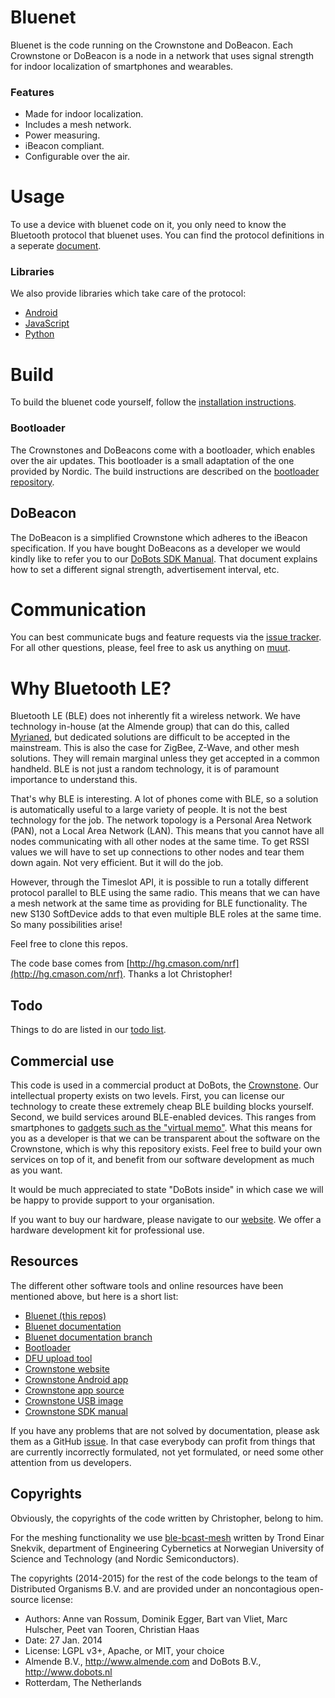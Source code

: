 # Bluenet
Bluenet is the code running on the Crownstone and DoBeacon. Each Crownstone or DoBeacon is a node in a network that uses signal strength for indoor localization of smartphones and wearables.


### Features
- Made for indoor localization.
- Includes a mesh network.
- Power measuring.
- iBeacon compliant.
- Configurable over the air.


# Usage
To use a device with bluenet code on it, you only need to know the Bluetooth protocol that bluenet uses. You can find the protocol definitions in a seperate [document](PROTOCOL.md).

### Libraries
We also provide libraries which take care of the protocol:

- [Android](https://github.com/dobots/bluenet-lib-android)
- [JavaScript](https://github.com/dobots/bluenet-lib-js)
- [Python](https://github.com/dobots/bluenet-lib-python)


# Build
To build the bluenet code yourself, follow the [installation instructions](INSTALL.md).

### Bootloader
The Crownstones and DoBeacons come with a bootloader, which enables over the air updates. This bootloader is a small adaptation of the one provided by Nordic. The build instructions are described on the [bootloader repository](https://github.com/dobots/nrf51-dfu-bootloader-for-gcc-compiler).







## DoBeacon

The DoBeacon is a simplified Crownstone which adheres to the iBeacon specification. If you have bought DoBeacons as a developer we would kindly like to refer you to our [DoBots SDK Manual](https://docs.google.com/document/d/17zn5TKdNAjYbNbA6akbSzFV_WQmOnvcjDFT3bwIvGzo/edit#). That document explains how to set a different signal strength, advertisement interval, etc.

# Communication

You can best communicate bugs and feature requests via the [issue tracker](https://github.com/dobots/bluenet/issues). For all other questions, please, feel free to ask us anything on [muut](https://muut.com/dobots).

# Why Bluetooth LE?

Bluetooth LE (BLE) does not inherently fit a wireless network. We have technology in-house (at the Almende group) that can do this, called [Myrianed](https://en.wikipedia.org/wiki/MyriaNed), but dedicated solutions are difficult to be accepted in the mainstream. This is also the case for ZigBee, Z-Wave, and other mesh solutions. They will remain marginal unless they get accepted in a common handheld. BLE is not just a random technology, it is of paramount importance to understand this.

That's why BLE is interesting. A lot of phones come with BLE, so a solution is automatically useful to a large variety of people. It is not the best technology for the job. The network topology is a Personal Area Network (PAN), not a Local Area Network (LAN). This means that you cannot have all nodes communicating with all other nodes at the same time. To get RSSI values we will have to set up connections to other nodes and tear them down again. Not very efficient. But it will do the job.

However, through the Timeslot API, it is possible to run a totally different protocol parallel to BLE using the same radio. This means that we can have a mesh network at the same time as providing for BLE functionality. The new S130 SoftDevice adds to that even multiple BLE roles at the same time. So many possibilities arise!

Feel free to clone this repos.

The code base comes from [http://hg.cmason.com/nrf](http://hg.cmason.com/nrf). Thanks a lot Christopher!

## Todo

Things to do are listed in our [todo list](https://github.com/dobots/bluenet/blob/master/TODO.md).

## Commercial use

This code is used in a commercial product at DoBots, the [Crownstone](http://dobots.nl/products/crownstone). Our intellectual property exists on two levels. First, you can license our technology to create these extremely cheap BLE building blocks yourself. Second, we build services around BLE-enabled devices. This ranges from smartphones to [gadgets such as the "virtual memo"](http://dobots.nl/2014/07/15/ble-dobeacon-a-virtual-memo/). What this means for you as a developer is that we can be transparent about the software on the Crownstone, which is why this repository exists. Feel free to build your own services on top of it, and benefit from our software development as much as you want.

It would be much appreciated to state "DoBots inside" in which case we will be happy to provide support to your organisation.

If you want to buy our hardware, please navigate to our [website](http://dobots.nl/products/crownstone). We offer a
hardware development kit for professional use.

## Resources

The different other software tools and online resources have been mentioned above, but here is a short list:

* [Bluenet (this repos)](https://github.com/dobots/bluenet)
* [Bluenet documentation](http://dobots.github.io/bluenet/)
* [Bluenet documentation branch](https://github.com/dobots/bluenet/tree/gh-pages)
* [Bootloader](https://github.com/dobots/nrf51-dfu-bootloader-for-gcc-compiler)
* [DFU upload tool](https://github.com/dobots/nrf51_dfu_linux)
* [Crownstone website](http://dobots.nl/products/crownstone)
* [Crownstone Android app](https://play.google.com/store/apps/details?id=nl.dobots.CrownStone)
* [Crownstone app source](https://github.com/dobots/crownstone-app)
* [Crownstone USB image](https://github.com/dobots/crownstone-image)
* [Crownstone SDK manual](https://docs.google.com/document/d/1W-UfzLD4jOh_F5iSbDKcMxwTOVEVfT2QVTTjQlZCXrc/edit)

If you have any problems that are not solved by documentation, please ask them as a GitHub [issue](https://github.com/dobots/bluenet/issues).
In that case everybody can profit from things that are currently incorrectly formulated, not yet formulated, or need
some other attention from us developers.

## Copyrights

Obviously, the copyrights of the code written by Christopher, belong to him.

For the meshing functionality we use [ble-bcast-mesh](https://github.com/NordicSemiconductor/nRF51-ble-bcast-mesh) written by Trond Einar Snekvik, department of Engineering Cybernetics at Norwegian University of Science and Technology (and Nordic Semiconductors).

The copyrights (2014-2015) for the rest of the code belongs to the team of Distributed Organisms B.V. and are provided under an noncontagious open-source license:

* Authors: Anne van Rossum, Dominik Egger, Bart van Vliet, Marc Hulscher, Peet van Tooren, Christian Haas
* Date: 27 Jan. 2014
* License: LGPL v3+, Apache, or MIT, your choice
* Almende B.V., http://www.almende.com and DoBots B.V., http://www.dobots.nl
* Rotterdam, The Netherlands
